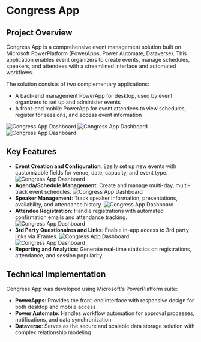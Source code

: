 # Congress App

## Project Overview

Congress App is a comprehensive event management solution built on Microsoft PowerPlatform (PowerApps, Power Automate, Dataverse). This application enables event organizers to create events, manage schedules, speakers, and attendees with a streamlined interface and automated workflows.

The solution consists of two complementary applications:
- A back-end management PowerApp for desktop, used by event organizers to set up and administer events
- A front-end mobile PowerApp for event attendees to view schedules, register for sessions, and access event information

![Congress App Dashboard](Images/Congress%20Info.png)
![Congress App Dashboard](Images/Mobile.png)
![Congress App Dashboard](Images/Congress%20UI.png)


## Key Features

- **Event Creation and Configuration**: Easily set up new events with customizable fields for venue, date, capacity, and event type.
![Congress App Dashboard](Images/Congress%20Screenshot%20-%20Event.png)
- **Agenda/Schedule Management**: Create and manage multi-day, multi-track event schedules.
![Congress App Dashboard](Images/Congress%20Screenshot%20-%20Agenda.png)
- **Speaker Management**: Track speaker information, presentations, availability, and attendance history.
![Congress App Dashboard](Images/Congress%20Screenshot%20-%20Speaker.png)
- **Attendee Registration**: Handle registrations with automated confirmation emails and attendance tracking.
![Congress App Dashboard](Images/Congress%20Screenshot%20-%20Attendees.png)
- **3rd Party Questionaires and Links**: Enable in-app access to 3rd party links via iFrames.
![Congress App Dashboard](Images/Congress%20Screenshot%20-%20Survey.png)
![Congress App Dashboard](Images/Congress%20Screenshot%20-%20Voting.png)
- **Reporting and Analytics**: Generate real-time statistics on registrations, attendance, and session popularity.


## Technical Implementation

Congress App was developed using Microsoft's PowerPlatform suite:
- **PowerApps**: Provides the front-end interface with responsive design for both desktop and mobile access
- **Power Automate**: Handles workflow automation for approval processes, notifications, and data synchronization
- **Dataverse**: Serves as the secure and scalable data storage solution with complex relationship modeling
